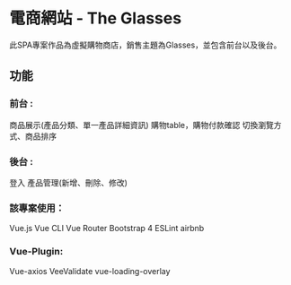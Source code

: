 # 電商網站 - The Glasses
此SPA專案作品為虛擬購物商店，銷售主題為Glasses，並包含前台以及後台。

## 功能
### 前台 :
商品展示(產品分類、單一產品詳細資訊)
購物table，購物付款確認
切換瀏覽方式、商品排序

### 後台 :
登入
產品管理(新增、刪除、修改)

### 該專案使用：
Vue.js
Vue CLI
Vue Router
Bootstrap 4
ESLint airbnb

### Vue-Plugin:
Vue-axios
VeeValidate
vue-loading-overlay